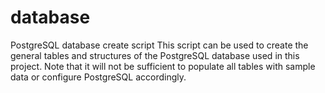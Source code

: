 # database
PostgreSQL database create script
This script can be used to create the general tables and structures of the PostgreSQL database used in this project. Note that it will not be sufficient to populate all tables with sample data or configure PostgreSQL accordingly.
